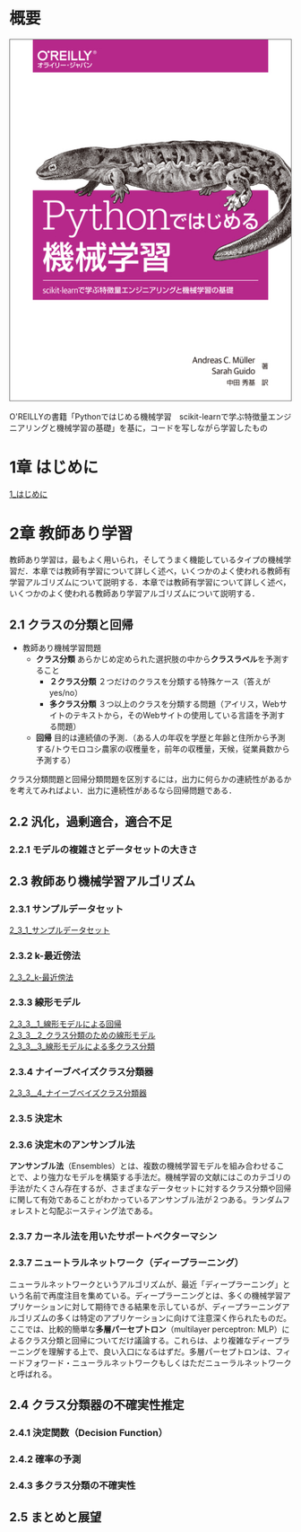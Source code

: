 # 概要
![](Pythonではじめる機械学習-1.jpeg)

O'REILLYの書籍「Pythonではじめる機械学習　scikit-learnで学ぶ特徴量エンジニアリングと機械学習の基礎」を基に，コードを写しながら学習したもの

# 1章 はじめに

[1_はじめに](./notebooks/1_はじめに.ipynb)
# 2章 教師あり学習
教師あり学習は，最もよく用いられ，そしてうまく機能しているタイプの機械学習だ．本章では教師有学習について詳しく述べ，いくつかのよく使われる教師有学習アルゴリズムについて説明する．本章では教師有学習について詳しく述べ，いくつかのよく使われる教師あり学習アルゴリズムについて説明する．
## 2.1 クラスの分類と回帰
- 教師あり機械学習問題
    - **クラス分類** あらかじめ定められた選択肢の中から**クラスラベル**を予測すること
        - **２クラス分類** ２つだけのクラスを分類する特殊ケース（答えがyes/no）
        - **多クラス分類** ３つ以上のクラスを分類する問題（アイリス，Webサイトのテキストから，そのWebサイトの使用している言語を予測する問題）
    - **回帰** 目的は連続値の予測．（ある人の年収を学歴と年齢と住所から予測する/トウモロコシ農家の収穫量を，前年の収穫量，天候，従業員数から予測する）
 
クラス分類問題と回帰分類問題を区別するには，出力に何らかの連続性があるかを考えてみればよい．出力に連続性があるなら回帰問題である．

## 2.2 汎化，過剰適合，適合不足
### 2.2.1 モデルの複雑さとデータセットの大きさ

## 2.3 教師あり機械学習アルゴリズム
### 2.3.1 サンプルデータセット
[2_3_1_サンプルデータセット](./notebooks/2_3_1_サンプルデータセット.ipynb)
### 2.3.2 k-最近傍法  
[2_3_2_k-最近傍法](./notebooks/2_3_2_k-最近傍法.ipynb)  
### 2.3.3 線形モデル  
[2_3_3__1_線形モデルによる回帰](./notebooks/2_3_3__1_線形モデルによる回帰.ipynb)  
[2_3_3__2_クラス分類のための線形モデル](./notebooks/2_3_3__2_クラス分類のための線形モデル.ipynb)  
[2_3_3__3_線形モデルによる多クラス分類](./notebooks/2_3_3__3_線形モデルによる多クラス分類.ipynb)  
### 2.3.4 ナイーブベイズクラス分類器
[2_3_3__4_ナイーブベイズクラス分類器](./notebooks/2_3_3__4_ナイーブベイズクラス分類器.ipynb)  
### 2.3.5 決定木
### 2.3.6 決定木のアンサンブル法
**アンサンブル法**（Ensembles）とは、複数の機械学習モデルを組み合わせることで、より強力なモデルを構築する手法だ。機械学習の文献にはこのカテゴリの手法がたくさん存在するが、さまざまなデータセットに対するクラス分類や回帰に関して有効であることがわかっているアンサンブル法が２つある。ランダムフォレストと勾配ぶースティング法である。


### 2.3.7 カーネル法を用いたサポートベクターマシン
### 2.3.7 ニュートラルネットワーク（ディープラーニング）
ニューラルネットワークというアルゴリズムが、最近「ディープラーニング」という名前で再度注目を集めている。ディープラーニングとは、多くの機械学習アプリケーションに対して期待できる結果を示しているが、ディープラーニングアルゴリズムの多くは特定のアプリケーションに向けて注意深く作られたものだ。ここでは、比較的簡単な**多層パーセプトロン**（multilayer perceptron: MLP）によるクラス分類と回帰についてだけ議論する。これらは、より複雑なディープラーニングを理解する上で、良い入口になるはずだ。多層パーセプトロンは、フィードフォワード・ニューラルネットワークもしくはただニューラルネットワークと呼ばれる。

## 2.4 クラス分類器の不確実性推定
### 2.4.1 決定関数（Decision Function）
### 2.4.2 確率の予測
### 2.4.3 多クラス分類の不確実性

## 2.5 まとめと展望
